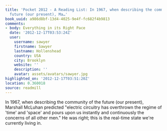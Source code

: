 ```yaml
---
title: 'Pocket 2012 - A Reading List: In 1967, when describing the community of the
  future (our present), Ma…'
book_uuid: a986d8bf-13d4-4025-9e4f-fc682f4b9813
comments:
- body: Everything in its Right Pace
  date: '2012-12-17T03:53:24Z'
  user:
    username: sawyer
    firstname: Sawyer
    lastname: Hollenshead
    country: USA
    city: Brooklyn
    website: ''
    description: ''
    avatar: assets/avatars/sawyer.jpg
highlighted_on: '2012-12-17T03:51:20Z'
location: 0.360018
source: readmill
---
```


In 1967, when describing the community of the future (our present), Marshall McLuhan predicted "electric circuitry has overthrown the regime of 'time' and 'space' and pours upon us instantly and continuously the concerns of all other men." He was right; this is the real-time state we're currently living in.
